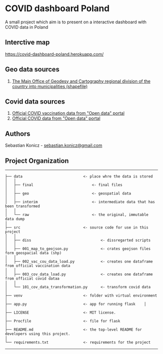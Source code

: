 # COVID dashboard Poland
A small project which aim is to present on a interactive dashboard with COVID data in Poland

## Interctive map
https://covid-dashboard-poland.herokuapp.com/

## Geo data sources
1. [The Main Office of Geodesy and Cartography regional division of the country into municipalities (shapefile)](http://www.gugik.gov.pl/pzgik/dane-bez-oplat/dane-z-panstwowego-rejestru-granic-i-powierzchni-jednostek-podzialow-terytorialnych-kraju-prg)

## Covid data sources
1. [Official COVID vaccination data from "Open data" portal](https://dane.gov.pl/pl/dataset/2476)
2. [Official COVID data from "Open data" portal](https://dane.gov.pl/en/dataset/2477)

## Authors
Sebastian Konicz - sebastian.konicz@gmail.com

## Project Organization

------------

    ├── data                            <- place whre the data is stored
    │   │
    │   ├── final                           <- final files
	│   │
    │   ├── geo                             <- geospatial data
    │   │
    │   ├── interim                         <- intermediate data that has been transformed
    │   │
    │   └── raw                             <- the original, immutable data dump
    │
    ├── src                             <- source code for use in this project
    │   │
    │   ├── diss                                <- dissregarted scripts
    │   │
    │   ├── 001_map_to_geojson.py               <- crates geojson files form geospacial data (shp)
    │   │
    │   ├── 002_vac_cou_data_load.py            <- creates one dataframe from official vaccination data
    │   │
    │   ├── 003_cov_data_load.py                <- creates one dataframe from official covid dataa
    │   │
    │   └── 101_cov_data_transformation.py      <- transform covid data
	│
    ├── venv                            <- folder with virtual environment
	│
    ├── app.py                          <- app for running flask	│
	│
    ├── LICENSE                         <- MIT license.
	│
    ├── Procfile                        <- file for flask
	│
    ├── README.md                       <- the top-level README for developers using this project.
	│
    └── requirements.txt                <- requirements for the project

------------
